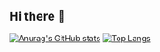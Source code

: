 ## Hi there 👋

<!--
**kknaks/kknaks** is a ✨ _special_ ✨ repository because its `README.md` (this file) appears on your GitHub profile.

Here are some ideas to get you started:

- 🔭 I’m currently working on ...
- 🌱 I’m currently learning ...
- 👯 I’m looking to collaborate on ...
- 🤔 I’m looking for help with ...
- 💬 Ask me about ...
- 📫 How to reach me: ...
- 😄 Pronouns: ...
- ⚡ Fun fact: ...
-->

[![Anurag's GitHub stats](https://github-readme-stats.vercel.app/api?username=kknaks)](https://github.com/kknaks/github-readme-stats)
[![Top Langs](https://github-readme-stats.vercel.app/api/top-langs/?username=kknaks&layout=compact&langs_count=8)](https://github.com/kknaks/github-readme-stats)
